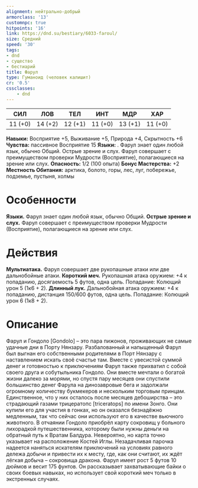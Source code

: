 ```yaml
---
alignment: нейтрально-добрый
armorclass: '13'
customnpc: true
hitpoints: '16'
link: https://dnd.su/bestiary/6033-faroul/
size: Средний
speed: '30'
tags:
- dnd
- существо
- бестиарий
title: Фарул
type: Гуманоид (человек калишит)
cr: '0.5'
cssclasses:
    - dnd
---
```



| СИЛ | ЛОВ | ТЕЛ | ИНТ | МДР | ХАР |
|---|---|---|---|---|---|
| 11 (+0) | 14 (+2) | 12 (+1) | 11 (+0) | 13 (+1) | 11 (+0) |
**Навыки:** Восприятие +5, Выживание +5, Природа +4, Скрытность +6
**Чувства:** пассивное Восприятие 15
**Языки:** . Фарул знает один любой язык, обычно Общий.
Острые зрение и слух. Фарул совершает с преимуществом проверки Мудрости (Восприятие), полагающиеся на зрение или слух.
**Опасность:** 1/2 (100 опыта)
**Бонус Мастерства:** +2
**Местность Обитания:** арктика, болото, горы, лес, луг, побережье, подземье, пустыня, холмы


# Особенности
**Языки.** Фарул знает один любой язык, обычно Общий.
**Острые зрение и слух.** Фарул совершает с преимуществом проверки Мудрости (Восприятие), полагающиеся на зрение или слух.


# Действия
**Мультиатака.** Фарул совершает две рукопашные атаки или две дальнобойные атаки.
**Короткий меч.** Рукопашная атака оружием: +4 к попаданию, досягаемость 5 футов, одна цель. Попадание: Колющий урон 5 (1к6 + 2).
**Длинный лук.** Дальнобойная атака оружием: +4 к попаданию, дистанция 150/600 футов, одна цель. Попадание: Колющий урон 6 (1к8 + 2).


# Описание
Фарул и Гондоло [Gondolo] – это пара пижонов, проживающих не самые удачные дни в Порту Нянзару. Разбалованный и напыщенный Фарул был выгнан его собственными родителями в Порт Нянзару с наставлением искать своё счастье там. Вместе с увесистой суммой денег и готовностью к приключениям Фарул также прихватил с собой своего друга и собутыльника Гондоло. Они вместе мечтали о богатой жизни далеко за морями, но спустя пару месяцев они спустили большинство денег Фарула на динозавровые бега и задолжали огромному количеству букмекеров и нескольким торговым принцам. Единственное, что у них осталось после месяцев дебоширства – это страдающий газами трицератопс [triceratops] по имени Зонго. Они купили его для участия в гонках, но он оказался безнадёжно медленным, так что сейчас они используют его в качестве вьючного животного. В отчаянии Гондоло приобрёл карту сокровищ у больного лихорадкой путешественника, которому были нужны деньги на обратный путь к Вратам Балдура. Невероятно, но карта точно указывает на расположение Костей Иглы. Незадачливая парочка надеется наняться искателям приключений на условиях равного дележа добычи и привести их к месту, где, как они считают, их ждёт лёгкая добыча – сокровища дракона. Фарул имеет рост 5 футов 10 дюймов и весит 175 фунтов. Он рассказывает захватывающие байки о своих боевых навыках, но использует свой короткий меч только в экстренных случаях.